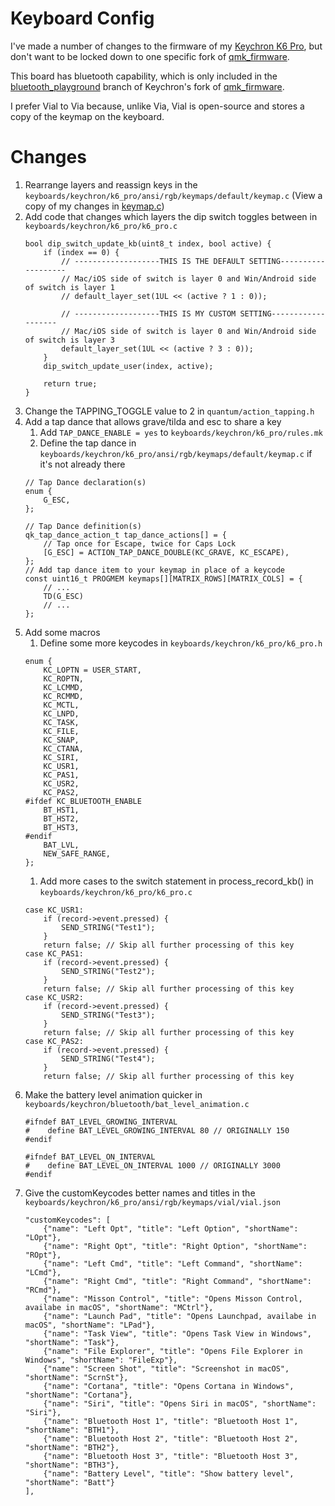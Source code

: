 # Keyboard Config

I've made a number of changes to the firmware of my [Keychron K6 Pro](https://www.keychron.com/pages/keychron-k6-pro-user-guide), but don't want to be locked down to one specific fork of [qmk_firmware](https://github.com/qmk/qmk_firmware). 

This board has bluetooth capability, which is only included in the [bluetooth_playground](https://github.com/Keychron/qmk_firmware/tree/bluetooth_playground) branch of Keychron's fork of [qmk_firmware](https://github.com/Keychron/qmk_firmware). 

I prefer Vial to Via because, unlike Via, Vial is open-source and stores a copy of the keymap on the keyboard.

# Changes

1. Rearrange layers and reassign keys in the `keyboards/keychron/k6_pro/ansi/rgb/keymaps/default/keymap.c` (View a copy of my changes in [keymap.c](keymap.c))
1. Add code that changes which layers the dip switch toggles between in `keyboards/keychron/k6_pro/k6_pro.c`
    ```
    bool dip_switch_update_kb(uint8_t index, bool active) {
        if (index == 0) {
            // -------------------THIS IS THE DEFAULT SETTING-------------------
            // Mac/iOS side of switch is layer 0 and Win/Android side of switch is layer 1
            // default_layer_set(1UL << (active ? 1 : 0));

            // -------------------THIS IS MY CUSTOM SETTING-------------------
            // Mac/iOS side of switch is layer 0 and Win/Android side of switch is layer 3
            default_layer_set(1UL << (active ? 3 : 0));
        }
        dip_switch_update_user(index, active);

        return true;
    }
    ```
1. Change the TAPPING_TOGGLE value to 2 in `quantum/action_tapping.h`
1. Add a tap dance that allows grave/tilda and esc to share a key
    1. Add `TAP_DANCE_ENABLE = yes` to `keyboards/keychron/k6_pro/rules.mk`
    1. Define the tap dance in `keyboards/keychron/k6_pro/ansi/rgb/keymaps/default/keymap.c` if it's not already there
    ```
    // Tap Dance declaration(s)
    enum {
        G_ESC,
    };

    // Tap Dance definition(s)
    qk_tap_dance_action_t tap_dance_actions[] = {
        // Tap once for Escape, twice for Caps Lock
        [G_ESC] = ACTION_TAP_DANCE_DOUBLE(KC_GRAVE, KC_ESCAPE),
    };
    // Add tap dance item to your keymap in place of a keycode
    const uint16_t PROGMEM keymaps[][MATRIX_ROWS][MATRIX_COLS] = {
        // ...
        TD(G_ESC)
        // ...
    };
    ```
1. Add some macros
    1. Define some more keycodes in `keyboards/keychron/k6_pro/k6_pro.h`
    ```
    enum {
        KC_LOPTN = USER_START,
        KC_ROPTN,
        KC_LCMMD,
        KC_RCMMD,
        KC_MCTL,
        KC_LNPD,
        KC_TASK,
        KC_FILE,
        KC_SNAP,
        KC_CTANA,
        KC_SIRI,
        KC_USR1,
        KC_PAS1,
        KC_USR2,
        KC_PAS2,
    #ifdef KC_BLUETOOTH_ENABLE
        BT_HST1,
        BT_HST2,
        BT_HST3,
    #endif
        BAT_LVL,
        NEW_SAFE_RANGE,
    };
    ```
    1. Add more cases to the switch statement in process_record_kb() in `keyboards/keychron/k6_pro/k6_pro.c`
    ```
    case KC_USR1:
        if (record->event.pressed) {
            SEND_STRING("Test1");
        }
        return false; // Skip all further processing of this key
    case KC_PAS1:
        if (record->event.pressed) {
            SEND_STRING("Test2");
        }
        return false; // Skip all further processing of this key
    case KC_USR2:
        if (record->event.pressed) {
            SEND_STRING("Test3");
        }
        return false; // Skip all further processing of this key
    case KC_PAS2:
        if (record->event.pressed) {
            SEND_STRING("Test4");
        }
        return false; // Skip all further processing of this key
    ```
1. Make the battery level animation quicker in `keyboards/keychron/bluetooth/bat_level_animation.c`
    ```
    #ifndef BAT_LEVEL_GROWING_INTERVAL
    #    define BAT_LEVEL_GROWING_INTERVAL 80 // ORIGINALLY 150
    #endif

    #ifndef BAT_LEVEL_ON_INTERVAL
    #    define BAT_LEVEL_ON_INTERVAL 1000 // ORIGINALLY 3000
    #endif
    ```
1. Give the customKeycodes better names and titles in the `keyboards/keychron/k6_pro/ansi/rgb/keymaps/vial/vial.json`
    ```
    "customKeycodes": [
        {"name": "Left Opt", "title": "Left Option", "shortName": "LOpt"},
        {"name": "Right Opt", "title": "Right Option", "shortName": "ROpt"},
        {"name": "Left Cmd", "title": "Left Command", "shortName": "LCmd"},
        {"name": "Right Cmd", "title": "Right Command", "shortName": "RCmd"},
        {"name": "Misson Control", "title": "Opens Misson Control, availabe in macOS", "shortName": "MCtrl"},
        {"name": "Launch Pad", "title": "Opens Launchpad, availabe in macOS", "shortName": "LPad"},
        {"name": "Task View", "title": "Opens Task View in Windows", "shortName": "Task"},
        {"name": "File Explorer", "title": "Opens File Explorer in Windows", "shortName": "FileExp"},
        {"name": "Screen Shot", "title": "Screenshot in macOS", "shortName": "ScrnSt"},
        {"name": "Cortana", "title": "Opens Cortana in Windows", "shortName": "Cortana"},
        {"name": "Siri", "title": "Opens Siri in macOS", "shortName": "Siri"},
        {"name": "Bluetooth Host 1", "title": "Bluetooth Host 1", "shortName": "BTH1"},
        {"name": "Bluetooth Host 2", "title": "Bluetooth Host 2", "shortName": "BTH2"},
        {"name": "Bluetooth Host 3", "title": "Bluetooth Host 3", "shortName": "BTH3"},
        {"name": "Battery Level", "title": "Show battery level", "shortName": "Batt"}
    ],
    ```
